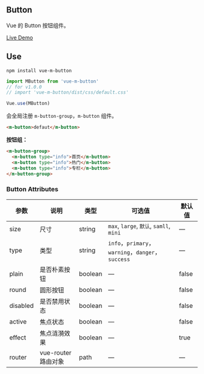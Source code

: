 
## Button

Vue 的 Button 按钮组件。

[Live Demo](https://mengdu.github.io/m-button/example/)


## Use


```ls
npm install vue-m-button
```

```js
import MButton from 'vue-m-button'
// for v1.0.0
// import 'vue-m-button/dist/css/default.css'

Vue.use(MButton)
```

会全局注册 `m-button-group`，`m-button` 组件。

```html
<m-button>defaut</m-button>
```

**按钮组：**

```html
<m-button-group>
  <m-button type="info">首页</m-button>
  <m-button type="info">热门</m-button>
  <m-button type="info">专栏</m-button>
</m-button-group>
```

### Button Attributes


| 参数      | 说明    | 类型      | 可选值       | 默认值   |
|---------- |-------- |---------- |-------------  |-------- |
| size     | 尺寸   | string | `max`, `large`, `默认`, `samll`, `mini` |    —     |
| type     | 类型   | string    |   `info`，`primary`，`warning`，`danger`，`success` |     —    |
| plain     | 是否朴素按钮   | boolean    | — | false   |
| round     | 圆形按钮   | boolean    | — | false   |
| disabled  | 是否禁用状态    | boolean   | —   | false   |
| active  | 焦点状态    | boolean   | —   | false   |
| effect  | 焦点涟漪效果    | boolean   | —   | true   |
| router  | vue-router 路由对象    | path  | —   | —  |

